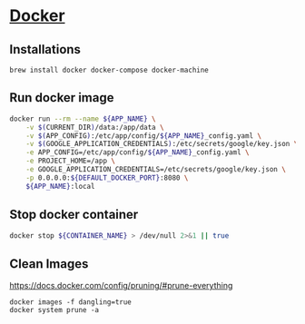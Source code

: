 # [Docker](https://www.docker.com/)

## Installations

`brew install docker docker-compose docker-machine`

## Run docker image

```bash
docker run --rm --name ${APP_NAME} \
	-v $(CURRENT_DIR)/data:/app/data \
	-v $(APP_CONFIG):/etc/app/config/${APP_NAME}_config.yaml \
	-v $(GOOGLE_APPLICATION_CREDENTIALS):/etc/secrets/google/key.json \
	-e APP_CONFIG=/etc/app/config/${APP_NAME}_config.yaml \
	-e PROJECT_HOME=/app \
	-e GOOGLE_APPLICATION_CREDENTIALS=/etc/secrets/google/key.json \
	-p 0.0.0.0:${DEFAULT_DOCKER_PORT}:8080 \
	${APP_NAME}:local
```

## Stop docker container

```bash
docker stop ${CONTAINER_NAME} > /dev/null 2>&1 || true
```

## Clean Images

https://docs.docker.com/config/pruning/#prune-everything

```
docker images -f dangling=true
docker system prune -a
```